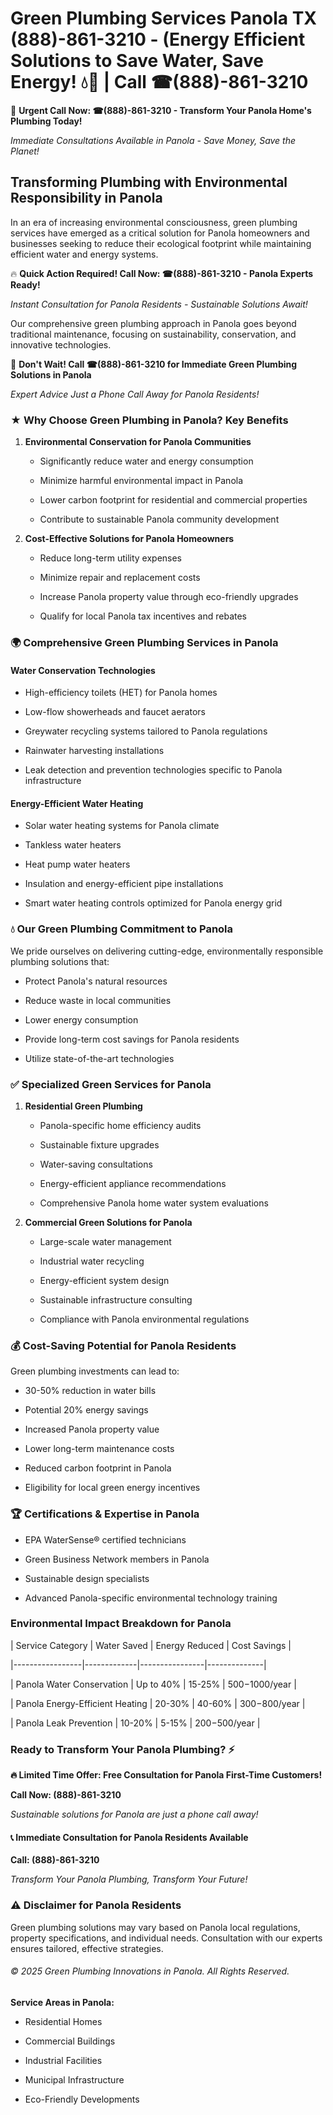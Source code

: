 # Green Plumbing Services Panola TX (888)-861-3210 - (Energy Efficient Solutions to Save Water, Save Energy! 💧🌿 | Call ☎(888)-861-3210

🚨 **Urgent Call Now: ☎(888)-861-3210 - Transform Your Panola Home's Plumbing Today!**
*Immediate Consultations Available in Panola - Save Money, Save the Planet!*

## Transforming Plumbing with Environmental Responsibility in Panola

In an era of increasing environmental consciousness, green plumbing services have emerged as a critical solution for Panola homeowners and businesses seeking to reduce their ecological footprint while maintaining efficient water and energy systems. 

🔥 **Quick Action Required! Call Now: ☎(888)-861-3210 - Panola Experts Ready!**
*Instant Consultation for Panola Residents - Sustainable Solutions Await!*

Our comprehensive green plumbing approach in Panola goes beyond traditional maintenance, focusing on sustainability, conservation, and innovative technologies.

🚨 **Don't Wait! Call ☎(888)-861-3210 for Immediate Green Plumbing Solutions in Panola**
*Expert Advice Just a Phone Call Away for Panola Residents!*

### ★ Why Choose Green Plumbing in Panola? Key Benefits

1. **Environmental Conservation for Panola Communities** 
   - Significantly reduce water and energy consumption
   - Minimize harmful environmental impact in Panola
   - Lower carbon footprint for residential and commercial properties
   - Contribute to sustainable Panola community development

2. **Cost-Effective Solutions for Panola Homeowners** 
   - Reduce long-term utility expenses
   - Minimize repair and replacement costs
   - Increase Panola property value through eco-friendly upgrades
   - Qualify for local Panola tax incentives and rebates

### 🌍 Comprehensive Green Plumbing Services in Panola

#### Water Conservation Technologies
- High-efficiency toilets (HET) for Panola homes
- Low-flow showerheads and faucet aerators
- Greywater recycling systems tailored to Panola regulations
- Rainwater harvesting installations
- Leak detection and prevention technologies specific to Panola infrastructure

#### Energy-Efficient Water Heating
- Solar water heating systems for Panola climate
- Tankless water heaters
- Heat pump water heaters
- Insulation and energy-efficient pipe installations
- Smart water heating controls optimized for Panola energy grid

### 💧 Our Green Plumbing Commitment to Panola

We pride ourselves on delivering cutting-edge, environmentally responsible plumbing solutions that:
- Protect Panola's natural resources
- Reduce waste in local communities
- Lower energy consumption
- Provide long-term cost savings for Panola residents
- Utilize state-of-the-art technologies

### ✅ Specialized Green Services for Panola

1. **Residential Green Plumbing**
   - Panola-specific home efficiency audits
   - Sustainable fixture upgrades
   - Water-saving consultations
   - Energy-efficient appliance recommendations
   - Comprehensive Panola home water system evaluations

2. **Commercial Green Solutions for Panola**
   - Large-scale water management
   - Industrial water recycling
   - Energy-efficient system design
   - Sustainable infrastructure consulting
   - Compliance with Panola environmental regulations

### 💰 Cost-Saving Potential for Panola Residents

Green plumbing investments can lead to:
- 30-50% reduction in water bills
- Potential 20% energy savings
- Increased Panola property value
- Lower long-term maintenance costs
- Reduced carbon footprint in Panola
- Eligibility for local green energy incentives

### 🏆 Certifications & Expertise in Panola

- EPA WaterSense® certified technicians
- Green Business Network members in Panola
- Sustainable design specialists
- Advanced Panola-specific environmental technology training

### Environmental Impact Breakdown for Panola

| Service Category | Water Saved | Energy Reduced | Cost Savings |
|-----------------|-------------|----------------|--------------|
| Panola Water Conservation | Up to 40% | 15-25% | $500-$1000/year |
| Panola Energy-Efficient Heating | 20-30% | 40-60% | $300-$800/year |
| Panola Leak Prevention | 10-20% | 5-15% | $200-$500/year |

### Ready to Transform Your Panola Plumbing? ⚡

**🔥 Limited Time Offer: Free Consultation for Panola First-Time Customers!**

**Call Now: (888)-861-3210**
*Sustainable solutions for Panola are just a phone call away!*

#### 📞 Immediate Consultation for Panola Residents Available

**Call: (888)-861-3210**
*Transform Your Panola Plumbing, Transform Your Future!*

### ⚠️ Disclaimer for Panola Residents

Green plumbing solutions may vary based on Panola local regulations, property specifications, and individual needs. Consultation with our experts ensures tailored, effective strategies.

###### © 2025 Green Plumbing Innovations in Panola. All Rights Reserved.

**Service Areas in Panola:** 
- Residential Homes
- Commercial Buildings
- Industrial Facilities
- Municipal Infrastructure
- Eco-Friendly Developments